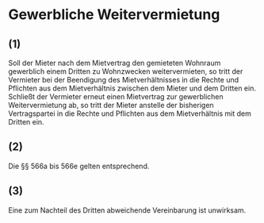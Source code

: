 # Gewerbliche Weitervermietung



## (1)

 Soll der Mieter nach dem Mietvertrag den gemieteten Wohnraum gewerblich einem Dritten zu Wohnzwecken weitervermieten, so tritt der Vermieter bei der Beendigung des Mietverhältnisses in die Rechte und Pflichten aus dem Mietverhältnis zwischen dem Mieter und dem Dritten ein. Schließt der Vermieter erneut einen Mietvertrag zur gewerblichen Weitervermietung ab, so tritt der Mieter anstelle der bisherigen Vertragspartei in die Rechte und Pflichten aus dem Mietverhältnis mit dem Dritten ein.

## (2)

 Die §§ 566a bis 566e gelten entsprechend.

## (3)

 Eine zum Nachteil des Dritten abweichende Vereinbarung ist unwirksam. 

